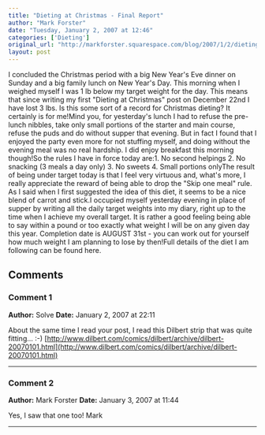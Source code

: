 ```yaml
---
title: "Dieting at Christmas - Final Report"
author: "Mark Forster"
date: "Tuesday, January 2, 2007 at 12:46"
categories: ['Dieting']
original_url: "http://markforster.squarespace.com/blog/2007/1/2/dieting-at-christmas-final-report.html"
layout: post
---
```


I concluded the Christmas period with a big New Year's Eve dinner on Sunday and a big family lunch on New Year's Day. This morning when I weighed myself I was 1 lb below my target weight for the day. This means that since writing my first "Dieting at Christmas" post on December 22nd I have lost 3 lbs. Is this some sort of a record for Christmas dieting? It certainly is for me!Mind you, for yesterday's lunch I had to refuse the pre-lunch nibbles, take only small portions of the starter and main course, refuse the puds and do without supper that evening. But in fact I found that I enjoyed the party even more for not stuffing myself, and doing without the evening meal was no real hardship. I did enjoy breakfast this morning though!So the rules I have in force today are:1. No second helpings
2. No snacking (3 meals a day only)
3. No sweets
4. Small portions onlyThe result of being under target today is that I feel very virtuous and, what's more, I really appreciate the reward of being able to drop the "Skip one meal" rule. As I said when I first suggested the idea of this diet, it seems to be a nice blend of carrot and stick.I occupied myself yesterday evening in place of supper by writing all the daily target weights into my diary, right up to the time when I achieve my overall target. It is rather a good feeling being able to say within a pound or too exactly what weight I will be on any given day this year. Completion date is AUGUST 31st - you can work out for yourself how much weight I am planning to lose by then!Full details of the diet I am following can be found here.

## Comments

### Comment 1
**Author:** Solve
**Date:** January 2, 2007 at 22:11

About the same time I read your post, I read this Dilbert strip that was quite fitting... :-)
[http://www.dilbert.com/comics/dilbert/archive/dilbert-20070101.html](http://www.dilbert.com/comics/dilbert/archive/dilbert-20070101.html)

---

### Comment 2
**Author:** Mark Forster
**Date:** January 3, 2007 at 11:44

Yes, I saw that one too!
Mark

---
